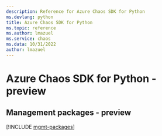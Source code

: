 ```yaml
---
description: Reference for Azure Chaos SDK for Python
ms.devlang: python
title: Azure Chaos SDK for Python
ms.topic: reference
ms.author: lmazuel
ms.service: chaos
ms.data: 10/31/2022
author: lmazuel
---
```

# Azure Chaos SDK for Python - preview

## Management packages - preview
[!INCLUDE [mgmt-packages](chaos-mgmt-index.md)]